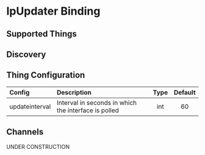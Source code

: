 # IpUpdater Binding



## Supported Things



## Discovery



## Thing Configuration



| Config                | Description                                           | Type  | Default |
| :-------------------- |:------------------------------------------------------|:-----:|:-------:|
| updateinterval        | Interval in seconds in which the interface is polled  |int    | 60      |    

## Channels


UNDER CONSTRUCTION
